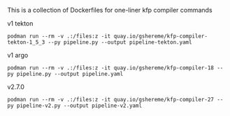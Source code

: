This is a collection of Dockerfiles for one-liner kfp compiler commands

v1 tekton

    podman run --rm -v .:/files:z -it quay.io/gshereme/kfp-compiler-tekton-1_5_3 --py pipeline.py --output pipeline-tekton.yaml                  

v1 argo

    podman run --rm -v .:/files:z -it quay.io/gshereme/kfp-compiler-18 --py pipeline.py --output pipeline.yaml                  

v2.7.0

    podman run --rm -v .:/files:z -it quay.io/gshereme/kfp-compiler-27 --py pipeline-v2.py --output pipeline-v2.yaml